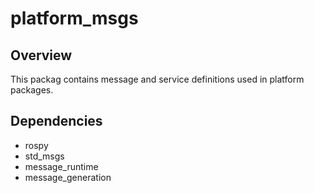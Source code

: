 # platform_msgs

## Overview
This packag contains message and service definitions used in platform packages.

## Dependencies

* rospy
* std_msgs
* message_runtime
* message_generation
